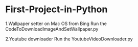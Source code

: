 # First-Project-in-Python
1.Wallpaper setter on Mac OS from Bing
Run the CodeToDownloadImageAndSetWallpaper.py

2.Youtube downloader
Run the YoutubeVideoDownloader.py
